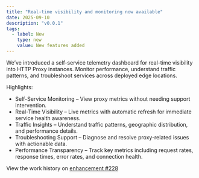 ```yaml
---
title: "Real-time visibility and monitoring now available"
date: 2025-09-10
description: "v0.0.1"
tags:
  - label: New
    type: new
    value: New features added
---
```


We’ve introduced a self-service telemetry dashboard for real-time visibility into HTTP Proxy instances. Monitor performance, understand traffic patterns, and troubleshoot services across deployed edge locations.

Highlights:
- Self-Service Monitoring – View proxy metrics without needing support intervention.
- Real-Time Visibility – Live metrics with automatic refresh for immediate service health awareness.
- Traffic Insights – Understand traffic patterns, geographic distribution, and performance details.
- Troubleshooting Support – Diagnose and resolve proxy-related issues with actionable data.
- Performance Transparency – Track key metrics including request rates, response times, error rates, and connection health.

View the work history on [enhancement #228](https://github.com/datum-cloud/enhancements/issues/228)